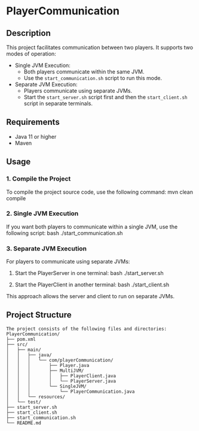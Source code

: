 # PlayerCommunication

## Description
This project facilitates communication between two players. It supports two modes of operation:
- Single JVM Execution:
  - Both players communicate within the same JVM.
  - Use the `start_communication.sh` script to run this mode.
- Separate JVM Execution:
  - Players communicate using separate JVMs.
  - Start the `start_server.sh` script first and then the `start_client.sh` script in separate terminals.

## Requirements
- Java 11 or higher
- Maven

## Usage

### 1. Compile the Project
To compile the project source code, use the following command:
mvn clean compile

### 2. Single JVM Execution
If you want both players to communicate within a single JVM, use the following script:
bash ./start_communication.sh

### 3. Separate JVM Execution
For players to communicate using separate JVMs:

1. Start the PlayerServer in one terminal:
   bash ./start_server.sh

2. Start the PlayerClient in another terminal:
   bash ./start_client.sh

This approach allows the server and client to run on separate JVMs.

## Project Structure
```
The project consists of the following files and directories:
PlayerCommunication/
├── pom.xml                     
├── src/                       
│   ├── main/
│   │   ├── java/              
│   │   │   └── com/playerCommunication/
│   │   │       ├── Player.java
│   │   │       ├── MultiJVM/
│   │   │       │   ├── PlayerClient.java
│   │   │       │   └── PlayerServer.java
│   │   │       └── SingleJVM/
│   │   │           └── PlayerCommunication.java
│   │   └── resources/         
│   └── test/                  
├── start_server.sh            
├── start_client.sh             
├── start_communication.sh       
└── README.md                  
```

